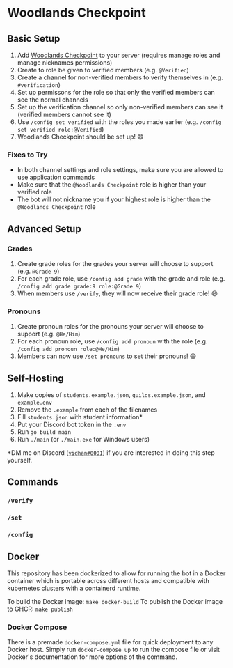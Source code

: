 # Woodlands Checkpoint

## Basic Setup

1. Add [Woodlands Checkpoint](https://discord.com/api/oauth2/authorize?client_id=896067278393712651&permissions=402653184&scope=bot%20applications.commands) to your server (requires manage roles and manage nicknames permissions)
2. Create to role be given to verified members (e.g. `@Verified`)
3. Create a channel for non-verified members to verify themselves in (e.g. `#verification`)
4. Set up permissons for the role so that only the verified members can see the normal channels
5. Set up the verification channel so only non-verified members can see it (verified members cannot see it)
6. Use `/config set verified` with the roles you made earlier (e.g. `/config set verified role:@Verified`)
7. Woodlands Checkpoint should be set up! 😄

### Fixes to Try

- In both channel settings and role settings, make sure you are allowed to use application commands
- Make sure that the `@Woodlands Checkpoint` role is higher than your verified role
- The bot will not nickname you if your highest role is higher than the `@Woodlands Checkpoint` role

## Advanced Setup

### Grades

1. Create grade roles for the grades your server will choose to support (e.g. `@Grade 9`)
2. For each grade role, use `/config add grade` with the grade and role (e.g. `/config add grade grade:9 role:@Grade 9`)
3. When members use `/verify`, they will now receive their grade role! 😄

### Pronouns

1. Create pronoun roles for the pronouns your server will choose to support (e.g. `@He/Him`)
2. For each pronoun role, use `/config add pronoun` with the role (e.g. `/config add pronoun role:@He/Him`)
3. Members can now use `/set pronouns` to set their pronouns! 😄

## Self-Hosting

1. Make copies of `students.example.json`, `guilds.example.json`, and `example.env`
2. Remove the `.example` from each of the filenames
3. Fill `students.json` with student information*
4. Put your Discord bot token in the `.env`
5. Run `go build main`
6. Run `./main` (or `./main.exe` for Windows users)

\*DM me on Discord ([`vidhan#0001`](https://discord.com/users/277507281652940800)) if you are interested in doing this step yourself.

## Commands

### `/verify`

### `/set`

### `/config`

## Docker

This repository has been dockerized to allow for running the bot in a Docker container which is portable across different hosts and compatible with kubernetes clusters with a containerd runtime.

To build the Docker image: `make docker-build`
To publish the Docker image to GHCR: `make publish`

### Docker Compose

There is a premade `docker-compose.yml` file for quick deployment to any Docker host. Simply run `docker-compose up` to run the compose file or visit Docker's documentation for more options of the command.
